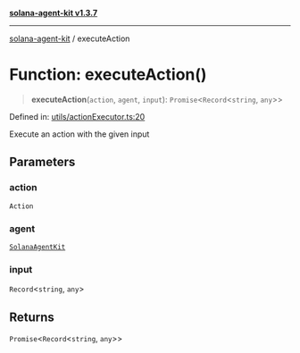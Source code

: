 [**solana-agent-kit v1.3.7**](../README.md)

***

[solana-agent-kit](../README.md) / executeAction

# Function: executeAction()

> **executeAction**(`action`, `agent`, `input`): `Promise`\<`Record`\<`string`, `any`\>\>

Defined in: [utils/actionExecutor.ts:20](https://github.com/sendaifun/solana-agent-kit/blob/6acfa958180602da3c2d2ac883bf660ca90dba2f/src/utils/actionExecutor.ts#L20)

Execute an action with the given input

## Parameters

### action

`Action`

### agent

[`SolanaAgentKit`](../classes/SolanaAgentKit.md)

### input

`Record`\<`string`, `any`\>

## Returns

`Promise`\<`Record`\<`string`, `any`\>\>
